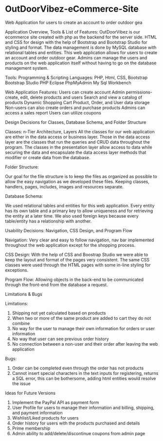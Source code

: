 # OutDoorVibez-eCommerce-Site
Web Application for users to create an account to order outdoor gea

Application Overview, Tools & List of Features:
OutDoorVibez is our ecommerce site created with php as the backend for the server side. HTML and CSS for design with the help of Bootstrap and Bootstrap Studio for styling and format. The data management is done by MySQL database with relational tables and entities. This web application allows for users to create an account and order outdoor gear. Admins can manage the users and products on the web application itself without having to go on the database management system. 

Tools: 
Programming & Scripting Languages: PHP, Html, CSS, Bootstrap
Bootstrap Studio 
PHP Eclipse 
PhpMyAdmin
My Sql Workbench 

Web Application Features: 
Users can create account 
Admin permissions- create, edit, delete products and users 
Search and view a catalog of products 
Dynamic Shopping Cart 
Product, Order, and User data storage 
Non-users can also create orders and purchase products
Admins can access a sales report 
Users can utilize coupons 


Design Decisions for Classes, Database Schema, and Folder Structure

Classes: n-Tier Architecture, Layers
All the classes for our web application are either in the data access or business layer. Those in the data access layer are the classes that run the queries and CRUD data throughout the program. The classes in the presentation layer allow access to data while securing the data and encapsulate the data access layer methods that modifier or create data from the database. 

Folder Structure:

Our goal for the file structure is to keep the files as organized as possible to allow the easy navigation as we developed these files. Keeping classes, handlers, pages, includes, images and resources separate. 
 
Database Schema:

We used relational tables and entities for this web application. Every entity has its own table and a primary key to allow uniqueness and for retrieving the entity at a later time. We also used foreign keys because every table/entity has a relationship with another. 


Usability Decisions: Navigation, CSS Design, and Program Flow 

Navigation:
Very clear and easy to follow navigation, nav bar implemented throughout the web application except for the shopping process. 
 
CSS Design: 
With the help of CSS and Boostrap Studio we were able to keep the layout and format of the pages very consistent. The same CSS classes were used through the HTML pages with some in-line styling for exceptions. 

Program Flow: 
Allowing objects in the back-end to be communicated through the front-end from the database a request. 


Limitations & Bugs 

Limitations:
1.	Shipping not yet calculated based on products 
2.	When two or more of the same product are added to cart they do not combine 
3.	No way for the user to manage their own information for orders or user information 
4.	No way that user can see previous order history 
5.	No connection between a non-user and their order after leaving the web application 

Bugs: 
1.	Order can be completed even through the order has not products 
2.	Cannot insert special characters in the text inputs for registering, returns a SQL error, this can be bothersome, adding html entities would resolve the issue 


Ideas for Future Versions 
1.	Implement the PayPal API as payment form 
2.	User Profile for users to manage their information and billing, shipping, and payment information 
3.	Wishlist/Liked products for users 
4.	Order history for users with the products purchased and details
5.	Prime membership
6.	Admin ability to add/delete/discontinue coupons from admin page


